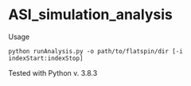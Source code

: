 # ASI_simulation_analysis

Usage

``python runAnalysis.py -o path/to/flatspin/dir [-i indexStart:indexStop]`` 

Tested with Python v. 3.8.3
